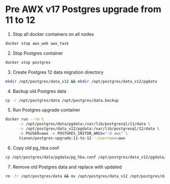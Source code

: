 # Pre AWX v17 Postgres upgrade from 11 to 12

1. Stop all docker containers on all nodes

```bash
docker stop awx_web awx_task
```

2. Stop Postgres container

```bash
docker stop postgres
```

3. Create Postgres 12 data migration directory

```bash
mkdir /opt/postgres/data_v12 && mkdir /opt/postgres/data_v12/pgdata
```

4. Backup old Postgres data

```bash
cp -r /opt/postgres/data /opt/postgres/data.backup
```

5. Run Postgres upgrade container

```bash
docker run --rm \
      -v /opt/postgres/data/pgdata:/var/lib/postgresql/11/data \
      -v /opt/postgres/data_v12/pgdata:/var/lib/postgresql/12/data \
      -e PGUSER=awx -e POSTGRES_INITDB_ARGS="-U awx" \
      tianon/postgres-upgrade:11-to-12 --username=awx
```

6. Copy old pg_hba.conf

```bash
cp /opt/postgres/data/pgdata/pg_hba.conf /opt/postgres/data_v12/pgdata/pg_hba.conf
```

7. Remove old Postgres data and replace with updated

```bash
rm -fr /opt/postgres/data && mv /opt/postgres/data_v12 /opt/postgres/data
```
